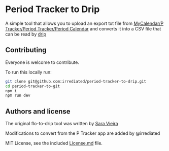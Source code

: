 # Period Tracker to Drip

A simple tool that allows you to upload an export txt file from <a href="https://play.google.com/store/apps/details?id=com.popularapp.periodcalendar">MyCalendar/P Tracker/Period Tracker/Period Calendar</a> and converts it into a CSV file that can be read by [drip](https://bloodyhealth.gitlab.io/)

## Contributing

Everyone is welcome to contribute.

To run this locally run:

```sh
git clone git@github.com:irrediated/period-tracker-to-drip.git
cd period-tracker-to-git
npm i
npm run dev
```

## Authors and license

The original flo-to-drip tool was written by [Sara Vieira](https://sara.fail)

Modifications to convert from the P Tracker app are added by @irrediated

MIT License, see the included [License.md](License.md) file.
